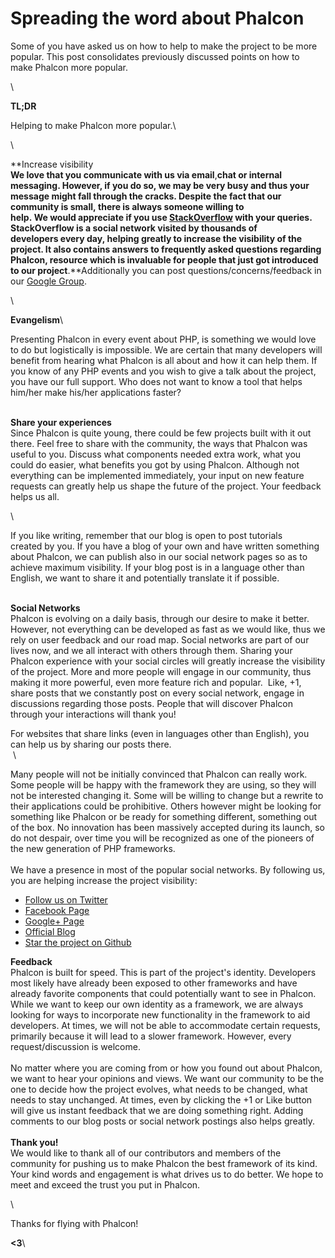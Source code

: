 <!--
slug: spreading-the-word-about-phalcon
date: Sat Oct 13 2012 18:21:00 GMT-0400 (EDT)
tags: php, phalcon, spread
title: Spreading the word about Phalcon
id: 33523635514
link: http://blog.phalconphp.com/post/33523635514/spreading-the-word-about-phalcon
raw: {"blog_name":"phalconphp","id":33523635514,"post_url":"http://blog.phalconphp.com/post/33523635514/spreading-the-word-about-phalcon","slug":"spreading-the-word-about-phalcon","type":"text","date":"2012-10-13 22:21:00 GMT","timestamp":1350166860,"state":"published","format":"html","reblog_key":"nGqPFsSe","tags":["php","phalcon","spread"],"short_url":"http://tmblr.co/Z6PumvVEAXKw","highlighted":[],"note_count":0,"title":"Spreading the word about Phalcon","body":"<div><span></span><span><span id=\"result_box\"><span class=\"hps\">Some of you</span> <span class=\"hps\">have asked us</span> on how to help<span class=\"hps\"></span> to make<span class=\"hps\"> the project to be</span> <span class=\"hps\">more</span> <span class=\"hps\">popular</span><span>. </span></span>This post consolidates previously discussed points on how to make </span><span>Phalcon</span><span> more popular.</span><span><span><span></span></span></span></div>\n<div><span><span><span><br/></span></span></span></div>\n<div><strong>TL;DR</strong></div>\n<div><span><span><span>Helping to make Phalcon more popular.<br/></span></span></span></div>\n<div><span><span><span><br/></span></span></span></div>\n<div><span><span><span><strong>Increase visibility<br/></strong></span></span></span><span><span><span><span>We love that you communicate with us via email<strong>, </strong>chat or internal messaging. However, if you do so, we may be very busy and thus your message might fall through the cracks. Despite the fact that our community is small, </span></span></span></span><span><span><span><span><span>there is always someone willing to help. </span></span></span></span></span><span><span><span><span><span><span>We would appreciate if you use <a href=\"http://stackoverflow.com/questions/tagged/phalcon\">StackOverflow</a> with your queries. StackOverflow is a social network visited by thousands of developers every day, </span></span></span></span></span></span><span><span><span><span><span><span><span>helping greatly to increase the visibility of the project. It also contains answers to frequently asked questions regarding Phalcon, resource which is invaluable for people that just got introduced to our project</span></span></span></span></span></span></span><span><span><span><span><span><span><span><span><strong>. </strong>Additionally you can post questions/concerns/feedback in our <a href=\"https://groups.google.com/forum/#!forum/phalcon\">Google Group</a>.</span></span></span></span></span></span></span></span></div>\n<div><span><span><span><span><span><span><span><span><br/></span></span></span></span></span></span></span></span></div>\n<div><strong>Evangelism</strong><br/><div>Presenting Phalcon in every event about PHP, is something we would love to do but logistically is impossible. We are certain that many developers will benefit from hearing what Phalcon is all about and how it can help them. <span>If you know of any PHP events and you wish to give a talk about the project, you have our full support. </span><span><span></span></span><span>Who does not want to know a tool that helps him/her make his/her applications faster?</span></div>\n<div><span></span><br/><span><strong>Share your experiences</strong><br/> Since Phalcon is quite young, there could be few projects built with it out there. Feel free to share with the community, the ways that Phalcon was useful to you. Discuss what components needed extra work, what you could do easier, what benefits you got by using Phalcon. </span><span>Although not everything can be implemented immediately, your input on new feature requests can greatly help us shape the future of the project. </span><span><span>Your feedback helps us all. </span></span>\n<div><span><span><span><span><br/></span></span></span></span></div>\n<div><span><span><span><span>If you like writing, remember that our blog is open to post tutorials created by you. If you have a blog of your own and have written something about Phalcon, we can publish also in our social network pages so as to achieve maximum visibility. If your blog post is in a language other than English, we want to share it and potentially translate it if possible</span><span>.</span></span></span></span></div>\n<div><span><span><span><span></span></span></span></span><br/><span><strong>Social Networks</strong><br/>Phalcon is evolving on a daily basis, through our desire to make it better. However, not everything can be developed as fast as we would like, thus we rely on user feedback and our road map. Social networks are part of our lives now, and we all interact with others through them. Sharing your Phalcon experience with your social circles will greatly increase the visibility of the project. More and more people will engage in our community, thus making it more powerful, even more feature rich and popular.  Like, +1, share posts that we constantly post on every social network, engage in discussions regarding those posts. People that will discover Phalcon through your interactions will thank you!</span>\n<div></div>\n<div><span>For websites that share links </span><span><span>(</span></span><span><span><span>even in languages other than English</span>), you can help us by sharing our posts there. <br/></span> <br/></span>\n<div><span>Many people will not be initially convinced that Phalcon can really work. Some people will be happy with the framework they are using, so they will not be interested changing it. Some will be willing to change but a rewrite to their applications could be prohibitive. Others however might be looking for something like Phalcon or be ready for something different, something out of the box. No innovation has been massively accepted during its launch, so do not despair, over time you will be recognized as one of the pioneers of the new generation of PHP frameworks</span><span>. <br/><br/>We have a presence in most of the popular social networks. By following us, you are helping increase the project visibility:</span></div>\n<div>\n<ul><li><a href=\"http://twitter.com/phalconphp\">Follow us on Twitter</a></li>\n<li><a href=\"http://www.facebook.com/pages/Phalcon/134230726685897\">Facebook Page</a></li>\n<li><a href=\"https://plus.google.com/102376109340560896457\">Google+ Page</a></li>\n<li><a href=\"http://blog.phalconphp.com\">Official Blog</a></li>\n<li><a href=\"https://github.com/phalcon/cphalcon\">Star the project on Github</a></li>\n</ul><p><span><span><strong>Feedback</strong><br/> Phalcon is built for speed. This is part of the project&rsquo;s identity. Developers most likely have already been exposed to other frameworks and have already favorite components that could potentially want to see in Phalcon. While we want to keep our own identity as a framework, we are always looking for ways to incorporate new functionality in the framework to aid developers. At times, we will not be able to accommodate certain requests, primarily because it will lead to a slower framework. However, every request/discussion is welcome</span><span>.<br/></span><br/><span><span>No matter where you are coming from or how you found out about Phalcon, we want to hear your opinions and views. We want our community to be the one to decide how the project evolves, what needs to be changed, what needs to stay unchanged. At times, even by clicking the +1 or Like button will give us instant feedback that we are doing something right. Adding comments to our blog posts or social network postings also helps greatly. </span></span><span><br/><br/></span><strong>Thank you!</strong><br/></span><span><span></span></span><span><span><span><span>We would like to thank all of our contributors and members of the community for pushing us to make Phalcon the best framework of its kind. Your kind words and engagement is what drives us to do better. </span></span></span></span><span><span><span><span>We hope to meet and exceed the trust you put in Phalcon.</span></span></span></span></p>\n<div><span><span><span><span><br/></span></span></span></span></div>\n<div><span><span><span><span>Thanks for flying with Phalcon!</span></span></span></span></div>\n<div><span><span><span><span><strong>&lt;3</strong><br/></span></span></span></span></div>\n</div>\n</div>\n</div>\n</div>\n</div>","reblog":{"tree_html":"","comment":"<div><span></span><span><span id=\"result_box\"><span class=\"hps\">Some of you</span> <span class=\"hps\">have asked us</span> on how to help<span class=\"hps\"></span> to make<span class=\"hps\"> the project to be</span> <span class=\"hps\">more</span> <span class=\"hps\">popular</span><span>. </span></span>This post consolidates&nbsp;previously&nbsp;discussed&nbsp;points&nbsp;on how to make&nbsp;</span><span>Phalcon</span><span>&nbsp;more&nbsp;popular.</span><span><span><span></span></span></span></div>\n<div><span><span><span><br></span></span></span></div>\n<div><strong>TL;DR</strong></div>\n<div><span><span><span>Helping to make Phalcon more popular.<br></span></span></span></div>\n<div><span><span><span><br></span></span></span></div>\n<div><span><span><span><strong>Increase visibility<br></strong></span></span></span><span><span><span><span>We love that you&nbsp;communicate with us via email<strong>, </strong>chat or internal messaging. However, if&nbsp;you do so, we may be&nbsp;very busy and&nbsp;thus your message might fall through the cracks. Despite the fact that our community is small,&nbsp;</span></span></span></span><span><span><span><span><span>there is always someone&nbsp;willing to help.&nbsp;</span></span></span></span></span><span><span><span><span><span><span>We&nbsp;would&nbsp;appreciate&nbsp;if you use&nbsp;<a href=\"http://stackoverflow.com/questions/tagged/phalcon\">StackOverflow</a>&nbsp;with your queries. StackOverflow is a social network visited by&nbsp;thousands of developers&nbsp;every day,&nbsp;</span></span></span></span></span></span><span><span><span><span><span><span><span>helping&nbsp;greatly&nbsp;to&nbsp;increase the visibility&nbsp;of the project. It also contains answers to frequently asked questions regarding Phalcon, resource which is invaluable for people that just got introduced to our project</span></span></span></span></span></span></span><span><span><span><span><span><span><span><span><strong>. </strong>Additionally you can post questions/concerns/feedback in our <a href=\"https://groups.google.com/forum/#!forum/phalcon\">Google Group</a>.</span></span></span></span></span></span></span></span></div>\n<div><span><span><span><span><span><span><span><span><br></span></span></span></span></span></span></span></span></div>\n<div><strong>Evangelism</strong><br><div>Presenting Phalcon in every event about PHP, is something we would love to do but logistically is impossible. We are certain that many developers will benefit from hearing what Phalcon is all about and how it can help them.&nbsp;<span>If you know of any PHP events and&nbsp;you wish to give a talk about the project, you have&nbsp;our full support.&nbsp;</span><span><span></span></span><span>Who does not want&nbsp;to know&nbsp;a tool&nbsp;that helps him/her&nbsp;make his/her applications faster?</span></div>\n<div><span></span><br><span><strong>Share your experiences</strong><br> Since Phalcon is quite young, there could be few projects built with it out there. Feel free to share with the community, the ways that Phalcon was useful to you. Discuss what components needed extra work, what you could do easier, what benefits you got by using Phalcon. </span><span>Although&nbsp;not everything can be implemented immediately, your input on new feature requests can greatly help us shape the future of the project.&nbsp;</span><span><span>Your&nbsp;feedback helps&nbsp;us all.&nbsp;</span></span>\n<div><span><span><span><span><br></span></span></span></span></div>\n<div><span><span><span><span>If you like writing, remember that&nbsp;our&nbsp;blog&nbsp;is open&nbsp;to post&nbsp;tutorials created&nbsp;by&nbsp;you. If&nbsp;you have a&nbsp;blog of your own&nbsp;and have written&nbsp;something about&nbsp;Phalcon,&nbsp;we can&nbsp;publish also in our social network pages so as to achieve maximum visibility. If your blog post is in a language other than English, we want to share it and potentially translate it if possible</span><span>.</span></span></span></span></div>\n<div><span><span><span><span></span></span></span></span><br><span><strong>Social Networks</strong><br>Phalcon is evolving on a daily basis, through our desire to make it better. However, not everything can be developed as fast as we would like, thus we rely on user feedback and our road map. Social networks are part of our lives now, and we all interact with others through them. Sharing your Phalcon experience with your social circles will greatly increase the visibility of the project. More and more people will engage in our community, thus making it more powerful, even more feature rich and popular. &nbsp;Like, +1, share posts that we constantly post on every social network, engage in discussions regarding those posts. People that will discover Phalcon through your interactions will thank you!</span>\n<div></div>\n<div><span>For websites that share links </span><span><span>(</span></span><span><span><span>even in&nbsp;languages other than&nbsp;English</span>), you can help us by sharing our posts there.&nbsp;<br></span>&nbsp;<br></span>\n<div><span>Many people&nbsp;will&nbsp;not be initially convinced that Phalcon can really work. Some people will be happy with the framework they are using, so they will not be interested changing it. Some will be willing to change but a rewrite to their applications could be prohibitive. Others however might be looking for something like Phalcon or be ready for something different, something out of the box. No innovation has been massively accepted during its launch, so do not&nbsp;despair, over time you will be recognized as one of the pioneers of the new generation of PHP frameworks</span><span>.&nbsp;<br><br>We have a presence in most of the popular social networks. By following us, you are helping increase the project visibility:</span></div>\n<div>\n<ul><li><a href=\"http://twitter.com/phalconphp\">Follow us on Twitter</a></li>\n<li><a href=\"http://www.facebook.com/pages/Phalcon/134230726685897\">Facebook Page</a></li>\n<li><a href=\"https://plus.google.com/102376109340560896457\">Google+ Page</a></li>\n<li><a href=\"http://blog.phalconphp.com\">Official Blog</a></li>\n<li><a href=\"https://github.com/phalcon/cphalcon\">Star the project on Github</a></li>\n</ul><p><span><span><strong>Feedback</strong><br> Phalcon is built for speed. This is part of the project&rsquo;s identity. Developers most likely have already been exposed to other frameworks and have already favorite components that could potentially want to see in Phalcon. While we want to keep our own identity as a framework, we are always looking for ways to incorporate new functionality in the framework to aid developers. At times, we will not be able to accommodate certain requests, primarily because it will lead to a slower framework. However, every request/discussion is welcome</span><span>.<br></span><br><span><span>No matter where you are coming from or how you found out about Phalcon, we want to hear&nbsp;your opinions and views. We want our community to be the one to decide how the project evolves, what needs to be changed, what needs to stay unchanged. At times, even by clicking the +1 or Like button will give us instant feedback that we are doing something right. Adding comments to our blog posts or social network postings also helps greatly.&nbsp;</span></span><span><br><br></span><strong>Thank you!</strong><br></span><span><span></span></span><span><span><span><span>We would like to thank all of our contributors and members of the community for pushing us to make Phalcon the best framework of its kind. Your kind words and engagement is what drives us to do better. </span></span></span></span><span><span><span><span>We hope to meet and exceed the trust you put in Phalcon.</span></span></span></span></p>\n<div><span><span><span><span><br></span></span></span></span></div>\n<div><span><span><span><span>Thanks for flying with Phalcon!</span></span></span></span></div>\n<div><span><span><span><span><strong>&lt;3</strong><br></span></span></span></span></div>\n</div>\n</div>\n</div>\n</div>\n</div>"},"trail":[{"blog":{"name":"phalconphp","theme":{"header_full_width":1117,"header_full_height":426,"header_focus_width":758,"header_focus_height":426,"avatar_shape":"square","background_color":"#FAFAFA","body_font":"Helvetica Neue","header_bounds":"0,937,426,179","header_image":"http://static.tumblr.com/be2b0380984b972b47699d457f4c0ffb/ivjir8a/815nn0qo7/tumblr_static_28z87js742xwowwo0kco04ogs.jpg","header_image_focused":"http://static.tumblr.com/be2b0380984b972b47699d457f4c0ffb/ivjir8a/laHnn0qo9/tumblr_static_tumblr_static_28z87js742xwowwo0kco04ogs_focused_v3.jpg","header_image_scaled":"http://static.tumblr.com/be2b0380984b972b47699d457f4c0ffb/ivjir8a/815nn0qo7/tumblr_static_28z87js742xwowwo0kco04ogs_2048_v2.jpg","header_stretch":true,"link_color":"#529ECC","show_avatar":true,"show_description":true,"show_header_image":true,"show_title":true,"title_color":"#444444","title_font":"Gibson","title_font_weight":"bold"}},"post":{"id":"33523635514"},"content":"<div><span></span><span><span id=\"result_box\"><span class=\"hps\">Some of you</span> <span class=\"hps\">have asked us</span> on how to help<span class=\"hps\"></span> to make<span class=\"hps\"> the project to be</span> <span class=\"hps\">more</span> <span class=\"hps\">popular</span><span>. </span></span>This post consolidates previously discussed points on how to make </span><span>Phalcon</span><span> more popular.</span><span><span><span></span></span></span></div>\n<div><span><span><span><br></span></span></span></div>\n<div><strong>TL;DR</strong></div>\n<div><span><span><span>Helping to make Phalcon more popular.<br></span></span></span></div>\n<div><span><span><span><br></span></span></span></div>\n<div><span><span><span><strong>Increase visibility<br></strong></span></span></span><span><span><span><span>We love that you communicate with us via email<strong>, </strong>chat or internal messaging. However, if you do so, we may be very busy and thus your message might fall through the cracks. Despite the fact that our community is small, </span></span></span></span><span><span><span><span><span>there is always someone willing to help. </span></span></span></span></span><span><span><span><span><span><span>We would appreciate if you use <a href=\"http://stackoverflow.com/questions/tagged/phalcon\">StackOverflow</a> with your queries. StackOverflow is a social network visited by thousands of developers every day, </span></span></span></span></span></span><span><span><span><span><span><span><span>helping greatly to increase the visibility of the project. It also contains answers to frequently asked questions regarding Phalcon, resource which is invaluable for people that just got introduced to our project</span></span></span></span></span></span></span><span><span><span><span><span><span><span><span><strong>. </strong>Additionally you can post questions/concerns/feedback in our <a href=\"https://groups.google.com/forum/#!forum/phalcon\">Google Group</a>.</span></span></span></span></span></span></span></span></div>\n<div><span><span><span><span><span><span><span><span><br></span></span></span></span></span></span></span></span></div>\n<div><strong>Evangelism</strong><br><div>Presenting Phalcon in every event about PHP, is something we would love to do but logistically is impossible. We are certain that many developers will benefit from hearing what Phalcon is all about and how it can help them. <span>If you know of any PHP events and you wish to give a talk about the project, you have our full support. </span><span><span></span></span><span>Who does not want to know a tool that helps him/her make his/her applications faster?</span></div>\n<div><span></span><br><span><strong>Share your experiences</strong><br> Since Phalcon is quite young, there could be few projects built with it out there. Feel free to share with the community, the ways that Phalcon was useful to you. Discuss what components needed extra work, what you could do easier, what benefits you got by using Phalcon. </span><span>Although not everything can be implemented immediately, your input on new feature requests can greatly help us shape the future of the project. </span><span><span>Your feedback helps us all. </span></span>\n<div><span><span><span><span><br></span></span></span></span></div>\n<div><span><span><span><span>If you like writing, remember that our blog is open to post tutorials created by you. If you have a blog of your own and have written something about Phalcon, we can publish also in our social network pages so as to achieve maximum visibility. If your blog post is in a language other than English, we want to share it and potentially translate it if possible</span><span>.</span></span></span></span></div>\n<div><span><span><span><span></span></span></span></span><br><span><strong>Social Networks</strong><br>Phalcon is evolving on a daily basis, through our desire to make it better. However, not everything can be developed as fast as we would like, thus we rely on user feedback and our road map. Social networks are part of our lives now, and we all interact with others through them. Sharing your Phalcon experience with your social circles will greatly increase the visibility of the project. More and more people will engage in our community, thus making it more powerful, even more feature rich and popular.  Like, +1, share posts that we constantly post on every social network, engage in discussions regarding those posts. People that will discover Phalcon through your interactions will thank you!</span>\n<div></div>\n<div><span>For websites that share links </span><span><span>(</span></span><span><span><span>even in languages other than English</span>), you can help us by sharing our posts there. <br></span> <br></span>\n<div><span>Many people will not be initially convinced that Phalcon can really work. Some people will be happy with the framework they are using, so they will not be interested changing it. Some will be willing to change but a rewrite to their applications could be prohibitive. Others however might be looking for something like Phalcon or be ready for something different, something out of the box. No innovation has been massively accepted during its launch, so do not despair, over time you will be recognized as one of the pioneers of the new generation of PHP frameworks</span><span>. <br><br>We have a presence in most of the popular social networks. By following us, you are helping increase the project visibility:</span></div>\n<div>\n<ul><li><a href=\"http://twitter.com/phalconphp\">Follow us on Twitter</a></li>\n<li><a href=\"http://www.facebook.com/pages/Phalcon/134230726685897\">Facebook Page</a></li>\n<li><a href=\"https://plus.google.com/102376109340560896457\">Google+ Page</a></li>\n<li><a href=\"http://blog.phalconphp.com\">Official Blog</a></li>\n<li><a href=\"https://github.com/phalcon/cphalcon\">Star the project on Github</a></li>\n</ul><p><span><span><strong>Feedback</strong><br> Phalcon is built for speed. This is part of the project's identity. Developers most likely have already been exposed to other frameworks and have already favorite components that could potentially want to see in Phalcon. While we want to keep our own identity as a framework, we are always looking for ways to incorporate new functionality in the framework to aid developers. At times, we will not be able to accommodate certain requests, primarily because it will lead to a slower framework. However, every request/discussion is welcome</span><span>.<br></span><br><span><span>No matter where you are coming from or how you found out about Phalcon, we want to hear your opinions and views. We want our community to be the one to decide how the project evolves, what needs to be changed, what needs to stay unchanged. At times, even by clicking the +1 or Like button will give us instant feedback that we are doing something right. Adding comments to our blog posts or social network postings also helps greatly. </span></span><span><br><br></span><strong>Thank you!</strong><br></span><span><span></span></span><span><span><span><span>We would like to thank all of our contributors and members of the community for pushing us to make Phalcon the best framework of its kind. Your kind words and engagement is what drives us to do better. </span></span></span></span><span><span><span><span>We hope to meet and exceed the trust you put in Phalcon.</span></span></span></span></p>\n<div><span><span><span><span><br></span></span></span></span></div>\n<div><span><span><span><span>Thanks for flying with Phalcon!</span></span></span></span></div>\n<div><span><span><span><span><strong><3</strong><br></span></span></span></span></div>\n</div>\n</div>\n</div>\n</div>\n</div>","content_raw":"<div><span></span><span><span id=\"result_box\"><span class=\"hps\">Some of you</span> <span class=\"hps\">have asked us</span> on how to help<span class=\"hps\"></span> to make<span class=\"hps\"> the project to be</span> <span class=\"hps\">more</span> <span class=\"hps\">popular</span><span>. </span></span>This post consolidates&nbsp;previously&nbsp;discussed&nbsp;points&nbsp;on how to make&nbsp;</span><span>Phalcon</span><span>&nbsp;more&nbsp;popular.</span><span><span><span></span></span></span></div>\r\n<div><span><span><span><br></span></span></span></div>\r\n<div><strong>TL;DR</strong></div>\r\n<div><span><span><span>Helping to make Phalcon more popular.<br></span></span></span></div>\r\n<div><span><span><span><br></span></span></span></div>\r\n<div><span><span><span><strong>Increase visibility<br></strong></span></span></span><span><span><span><span>We love that you&nbsp;communicate with us via email<strong>, </strong>chat or internal messaging. However, if&nbsp;you do so, we may be&nbsp;very busy and&nbsp;thus your message might fall through the cracks. Despite the fact that our community is small,&nbsp;</span></span></span></span><span><span><span><span><span>there is always someone&nbsp;willing to help.&nbsp;</span></span></span></span></span><span><span><span><span><span><span>We&nbsp;would&nbsp;appreciate&nbsp;if you use&nbsp;<a href=\"http://stackoverflow.com/questions/tagged/phalcon\">StackOverflow</a>&nbsp;with your queries. StackOverflow is a social network visited by&nbsp;thousands of developers&nbsp;every day,&nbsp;</span></span></span></span></span></span><span><span><span><span><span><span><span>helping&nbsp;greatly&nbsp;to&nbsp;increase the visibility&nbsp;of the project. It also contains answers to frequently asked questions regarding Phalcon, resource which is invaluable for people that just got introduced to our project</span></span></span></span></span></span></span><span><span><span><span><span><span><span><span><strong>. </strong>Additionally you can post questions/concerns/feedback in our <a href=\"https://groups.google.com/forum/#!forum/phalcon\">Google Group</a>.</span></span></span></span></span></span></span></span></div>\r\n<div><span><span><span><span><span><span><span><span><br></span></span></span></span></span></span></span></span></div>\r\n<div><strong>Evangelism</strong><br><div>Presenting Phalcon in every event about PHP, is something we would love to do but logistically is impossible. We are certain that many developers will benefit from hearing what Phalcon is all about and how it can help them.&nbsp;<span>If you know of any PHP events and&nbsp;you wish to give a talk about the project, you have&nbsp;our full support.&nbsp;</span><span><span></span></span><span>Who does not want&nbsp;to know&nbsp;a tool&nbsp;that helps him/her&nbsp;make his/her applications faster?</span></div>\r\n<div><span></span><br><span><strong>Share your experiences</strong><br> Since Phalcon is quite young, there could be few projects built with it out there. Feel free to share with the community, the ways that Phalcon was useful to you. Discuss what components needed extra work, what you could do easier, what benefits you got by using Phalcon. </span><span>Although&nbsp;not everything can be implemented immediately, your input on new feature requests can greatly help us shape the future of the project.&nbsp;</span><span><span>Your&nbsp;feedback helps&nbsp;us all.&nbsp;</span></span>\r\n<div><span><span><span><span><br></span></span></span></span></div>\r\n<div><span><span><span><span>If you like writing, remember that&nbsp;our&nbsp;blog&nbsp;is open&nbsp;to post&nbsp;tutorials created&nbsp;by&nbsp;you. If&nbsp;you have a&nbsp;blog of your own&nbsp;and have written&nbsp;something about&nbsp;Phalcon,&nbsp;we can&nbsp;publish also in our social network pages so as to achieve maximum visibility. If your blog post is in a language other than English, we want to share it and potentially translate it if possible</span><span>.</span></span></span></span></div>\r\n<div><span><span><span><span></span></span></span></span><br><span><strong>Social Networks</strong><br>Phalcon is evolving on a daily basis, through our desire to make it better. However, not everything can be developed as fast as we would like, thus we rely on user feedback and our road map. Social networks are part of our lives now, and we all interact with others through them. Sharing your Phalcon experience with your social circles will greatly increase the visibility of the project. More and more people will engage in our community, thus making it more powerful, even more feature rich and popular. &nbsp;Like, +1, share posts that we constantly post on every social network, engage in discussions regarding those posts. People that will discover Phalcon through your interactions will thank you!</span>\r\n<div></div>\r\n<div><span>For websites that share links </span><span><span>(</span></span><span><span><span>even in&nbsp;languages other than&nbsp;English</span>), you can help us by sharing our posts there.&nbsp;<br></span>&nbsp;<br></span>\r\n<div><span>Many people&nbsp;will&nbsp;not be initially convinced that Phalcon can really work. Some people will be happy with the framework they are using, so they will not be interested changing it. Some will be willing to change but a rewrite to their applications could be prohibitive. Others however might be looking for something like Phalcon or be ready for something different, something out of the box. No innovation has been massively accepted during its launch, so do not&nbsp;despair, over time you will be recognized as one of the pioneers of the new generation of PHP frameworks</span><span>.&nbsp;<br><br>We have a presence in most of the popular social networks. By following us, you are helping increase the project visibility:</span></div>\r\n<div>\r\n<ul><li><a href=\"http://twitter.com/phalconphp\">Follow us on Twitter</a></li>\r\n<li><a href=\"http://www.facebook.com/pages/Phalcon/134230726685897\">Facebook Page</a></li>\r\n<li><a href=\"https://plus.google.com/102376109340560896457\">Google+ Page</a></li>\r\n<li><a href=\"http://blog.phalconphp.com\">Official Blog</a></li>\r\n<li><a href=\"https://github.com/phalcon/cphalcon\">Star the project on Github</a></li>\r\n</ul><p><span><span><strong>Feedback</strong><br> Phalcon is built for speed. This is part of the project's identity. Developers most likely have already been exposed to other frameworks and have already favorite components that could potentially want to see in Phalcon. While we want to keep our own identity as a framework, we are always looking for ways to incorporate new functionality in the framework to aid developers. At times, we will not be able to accommodate certain requests, primarily because it will lead to a slower framework. However, every request/discussion is welcome</span><span>.<br></span><br><span><span>No matter where you are coming from or how you found out about Phalcon, we want to hear&nbsp;your opinions and views. We want our community to be the one to decide how the project evolves, what needs to be changed, what needs to stay unchanged. At times, even by clicking the +1 or Like button will give us instant feedback that we are doing something right. Adding comments to our blog posts or social network postings also helps greatly.&nbsp;</span></span><span><br><br></span><strong>Thank you!</strong><br></span><span><span></span></span><span><span><span><span>We would like to thank all of our contributors and members of the community for pushing us to make Phalcon the best framework of its kind. Your kind words and engagement is what drives us to do better. </span></span></span></span><span><span><span><span>We hope to meet and exceed the trust you put in Phalcon.</span></span></span></span></p>\r\n<div><span><span><span><span><br></span></span></span></span></div>\r\n<div><span><span><span><span>Thanks for flying with Phalcon!</span></span></span></span></div>\r\n<div><span><span><span><span><strong>&lt;3</strong><br></span></span></span></span></div>\r\n</div>\r\n</div>\r\n</div>\r\n</div>\r\n</div>","is_current_item":true,"is_root_item":true}]}
publish: 2012-10-013
-->


Spreading the word about Phalcon
================================

Some of you have asked us on how to help to make the project to be more
popular. This post consolidates previously discussed points on how to
make Phalcon more popular.

\

**TL;DR**

Helping to make Phalcon more popular.\

\

**Increase visibility\
**We love that you communicate with us via email**,**chat or internal
messaging. However, if you do so, we may be very busy and thus your
message might fall through the cracks. Despite the fact that our
community is small, there is always someone willing to
help. We would appreciate if you
use [StackOverflow](http://stackoverflow.com/questions/tagged/phalcon) with
your queries. StackOverflow is a social network visited by thousands of
developers every day, helping greatly to increase the visibility of the
project. It also contains answers to frequently asked questions
regarding Phalcon, resource which is invaluable for people that just got
introduced to our project**.**Additionally you can post
questions/concerns/feedback in our [Google
Group](https://groups.google.com/forum/#!forum/phalcon).

\

**Evangelism**\

Presenting Phalcon in every event about PHP, is something we would love
to do but logistically is impossible. We are certain that many
developers will benefit from hearing what Phalcon is all about and how
it can help them. If you know of any PHP events and you wish to give a
talk about the project, you have our full support. Who does not want to
know a tool that helps him/her make his/her applications faster?

\
**Share your experiences**\
 Since Phalcon is quite young, there could be few projects built with it
out there. Feel free to share with the community, the ways that Phalcon
was useful to you. Discuss what components needed extra work, what you
could do easier, what benefits you got by using Phalcon. Although not
everything can be implemented immediately, your input on new feature
requests can greatly help us shape the future of the
project. Your feedback helps us all. 

\

If you like writing, remember that our blog is open to post tutorials
created by you. If you have a blog of your own and have
written something about Phalcon, we can publish also in our social
network pages so as to achieve maximum visibility. If your blog post is
in a language other than English, we want to share it and potentially
translate it if possible.

\
**Social Networks**\
Phalcon is evolving on a daily basis, through our desire to make it
better. However, not everything can be developed as fast as we would
like, thus we rely on user feedback and our road map. Social networks
are part of our lives now, and we all interact with others through them.
Sharing your Phalcon experience with your social circles will greatly
increase the visibility of the project. More and more people will engage
in our community, thus making it more powerful, even more feature rich
and popular.  Like, +1, share posts that we constantly post on every
social network, engage in discussions regarding those posts. People that
will discover Phalcon through your interactions will thank you!

For websites that share links (even in languages other than English),
you can help us by sharing our posts there. \
 \

Many people will not be initially convinced that Phalcon can really
work. Some people will be happy with the framework they are using, so
they will not be interested changing it. Some will be willing to change
but a rewrite to their applications could be prohibitive. Others however
might be looking for something like Phalcon or be ready for something
different, something out of the box. No innovation has been massively
accepted during its launch, so do not despair, over time you will be
recognized as one of the pioneers of the new generation of PHP
frameworks. \
\
We have a presence in most of the popular social networks. By following
us, you are helping increase the project visibility:

-   [Follow us on Twitter](http://twitter.com/phalconphp)
-   [Facebook
    Page](http://www.facebook.com/pages/Phalcon/134230726685897)
-   [Google+ Page](https://plus.google.com/102376109340560896457)
-   [Official Blog](http://blog.phalconphp.com)
-   [Star the project on Github](https://github.com/phalcon/cphalcon)

**Feedback**\
 Phalcon is built for speed. This is part of the project's identity.
Developers most likely have already been exposed to other frameworks and
have already favorite components that could potentially want to see in
Phalcon. While we want to keep our own identity as a framework, we are
always looking for ways to incorporate new functionality in the
framework to aid developers. At times, we will not be able to
accommodate certain requests, primarily because it will lead to a slower
framework. However, every request/discussion is welcome.\
\
No matter where you are coming from or how you found out about Phalcon,
we want to hear your opinions and views. We want our community to be the
one to decide how the project evolves, what needs to be changed, what
needs to stay unchanged. At times, even by clicking the +1 or Like
button will give us instant feedback that we are doing something right.
Adding comments to our blog posts or social network postings also helps
greatly. \
\
**Thank you!**\
We would like to thank all of our contributors and members of the
community for pushing us to make Phalcon the best framework of its kind.
Your kind words and engagement is what drives us to do better. We hope
to meet and exceed the trust you put in Phalcon.

\

Thanks for flying with Phalcon!

**\<3**\


